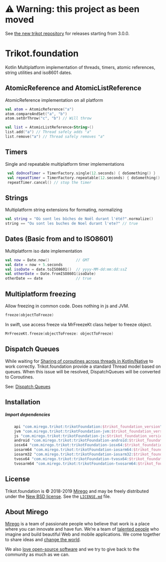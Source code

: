 # :warning: Warning: this project as been moved
See [the new trikot repository](https://github.com/mirego/trikot) for releases starting from 3.0.0.

# Trikot.foundation
Kotlin Multiplatform implementation of threads, timers, atomic references, string utilities and iso8601 dates.

## AtomicReference and AtomicListReference
AtomicReference implementation on all platform 
```kotlin
val atom = AtomicReference("a")
atom.compareAndSet("a", "b")
atom.setOrThrow("c", "b") // Will throw

val list = AtomicListReference<String>()
list.add("a") // Thread safely adds "a"
list.remove("a") // Thread safely removes "a"
```

## Timers
Single and repeatable multiplatform timer implementations

```kotlin
 val doOnceTimer = TimerFactory.single(12.seconds) { doSomething() }
 val repeatTimer = TimerFactory.repeatable(12.seconds) { doSomething() }
 repeatTimer.cancel() // stop the timer
```

## Strings
Multiplatform string extensions for formating, normalizing

```kotlin
val string = "Où sont les bûches de Noël durant l'été?".normalize()
string == "Ou sont les buches de Noel durant l'ete?" // true
```

## Dates (Basic from and to ISO8601)
Multiplatform iso date implementation

```kotlin
val now = Date.now()            // GMT
val date = now + 5.seconds
val isoDate = date.toISO8601()  // yyyy-MM-dd:mm:dd:ssZ
val otherDate = Date.fromISO8601(isoDate)
otherDate == date               // true
```

## Multiplatform freezing
Allow freezing in common code. Does nothing in js and JVM.

```kotlin
freeze(objectToFreeze)
```

In swift, use access freeze via MrFreezeKt class helper to freeze object.
```swift
MrFreezeKt.freeze(objectToFreeze: objectToFreeze)
```

## Dispatch Queues
While waiting for [Sharing of coroutines across threads in Kotlin/Native](https://github.com/Kotlin/kotlinx.coroutines/pull/1648) to work correctly. Trikot.foundation provide a standard Thread model based on queues. When this issue will be resolved, DispatchQueues will be converted to Coroutines.

See: [Dispatch Queues](./documentation/DISPATCH_QUEUES.md) 

## Installation
##### Import dependencies
```groovy
    api "com.mirego.trikot:trikotFoundation:$trikot_foundation_version"
    jvm "com.mirego.trikot:trikotFoundation-jvm:$trikot_foundation_version"
    js "com.mirego.trikot:trikotFoundation-js:$trikot_foundation_version"
    android "com.mirego.trikot:trikotFoundation-android:$trikot_foundation_version"
    iosx64 "com.mirego.trikot:trikotFoundation-iosx64:$trikot_foundation_version"
    iosarm64 "com.mirego.trikot:trikotFoundation-iosarm64:$trikot_foundation_version"
    iosarm32 "com.mirego.trikot:trikotFoundation-iosarm32:$trikot_foundation_version"
    tvosx64 "com.mirego.trikot:trikotFoundation-tvosx64:$trikot_foundation_version"
    tvosarm64 "com.mirego.trikot:trikotFoundation-tvosarm64:$trikot_foundation_version"
```
## License

Trikot.foundation is © 2018-2019 [Mirego](https://www.mirego.com) and may be freely distributed under the [New BSD license](http://opensource.org/licenses/BSD-3-Clause). See the [`LICENSE.md`](https://github.com/mirego/trikot.foundation/blob/master/LICENSE.md) file.

## About Mirego

[Mirego](https://www.mirego.com) is a team of passionate people who believe that work is a place where you can innovate and have fun. We’re a team of [talented people](https://life.mirego.com) who imagine and build beautiful Web and mobile applications. We come together to share ideas and [change the world](http://www.mirego.org).

We also [love open-source software](https://open.mirego.com) and we try to give back to the community as much as we can.
